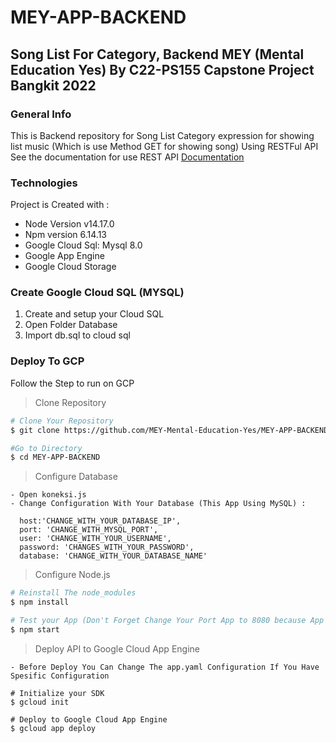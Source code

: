 # MEY-APP-BACKEND
## Song List For Category, Backend MEY (Mental Education Yes) By C22-PS155 Capstone Project Bangkit 2022

### General Info
This is Backend repository for Song List Category expression for showing list music (Which is use Method GET for showing song) Using RESTFul API
See the documentation for use REST API [Documentation](https://docs.google.com/document/d/1NCTTqN59Q8eLiBxomA3eMT-jUVpUbQtHhZEKWyTFMYQ/edit?usp=sharing)

### Technologies
Project is Created with : 
<ul>
  <li>Node Version v14.17.0</li>
  <li>Npm version 6.14.13</li>
  <li>Google Cloud Sql: Mysql 8.0</li>
  <li>Google App Engine</li>
  <li>Google Cloud Storage</li>
</ul>

### Create Google Cloud SQL (MYSQL)
<ol>
  <li>Create and setup your Cloud SQL</li>
  <li> Open Folder Database </li>
  <li>Import db.sql to cloud sql</li>
</ol>

### Deploy To GCP
Follow the Step to run on GCP

> Clone Repository
``` bash
# Clone Your Repository 
$ git clone https://github.com/MEY-Mental-Education-Yes/MEY-APP-BACKEND.git

#Go to Directory
$ cd MEY-APP-BACKEND
```

> Configure Database
```
- Open koneksi.js
- Change Configuration With Your Database (This App Using MySQL) : 

  host:'CHANGE_WITH_YOUR_DATABASE_IP',
  port: 'CHANGE_WITH_MYSQL_PORT',
  user: 'CHANGE_WITH_YOUR_USERNAME',
  password: 'CHANGES_WITH_YOUR_PASSWORD',
  database: 'CHANGE_WITH_YOUR_DATABASE_NAME'
```
> Configure Node.js
``` bash
# Reinstall The node_modules
$ npm install

# Test your App (Don't Forget Change Your Port App to 8080 because App Engine using Port 8080)
$ npm start
```

> Deploy API to Google Cloud App Engine
```
- Before Deploy You Can Change The app.yaml Configuration If You Have Spesific Configuration

# Initialize your SDK
$ gcloud init

# Deploy to Google Cloud App Engine
$ gcloud app deploy
```
